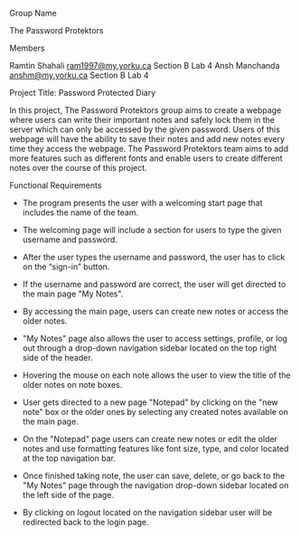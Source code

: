 Group Name

The Password Protektors

Members

Ramtin Shahali ram1997@my.yorku.ca Section B Lab 4
Ansh Manchanda anshm@my.yorku.ca Section B Lab 4

Project Title: Password Protected Diary

In this project, The Password Protektors group aims to create a webpage where users can write their important notes and safely lock them in the server which can only be accessed by the given password. Users of this webpage will have the ability to save their notes and add new notes every time they access the webpage. The Password Protektors team aims to add more features such as different fonts and enable users to create different notes over the course of this project.

Functional Requirements

-	The program presents the user with a welcoming start page that includes the name of the team.

-	The welcoming page will include a section for users to type the given username and password.
	
-	After the user types the username and password, the user has to click on the “sign-in” button.

-	If the username and password are correct, the user will get directed to the main page "My Notes".

-	By accessing the main page, users can create new notes or access the older notes.

-	"My Notes" page also allows the user to access settings, profile, or log out through a drop-down navigation sidebar located on the top right side of the header.

-	Hovering the mouse on each note allows the user to view the title of the older notes on note boxes.

-	User gets directed to a new page "Notepad" by clicking on the "new note" box or the older ones by selecting any created notes available on the main page.

-	On the "Notepad" page users can create new notes or edit the older notes and use formatting features like font size, type, and color located at the top navigation bar.

-	Once finished taking note, the user can save, delete, or go back to the "My Notes" page through the navigation drop-down sidebar located on the left side of the page.

-	By clicking on logout located on the navigation sidebar user will be redirected back to the login page.


